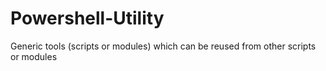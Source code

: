 Powershell-Utility
==================

Generic tools (scripts or modules) which can be reused from other scripts or modules
